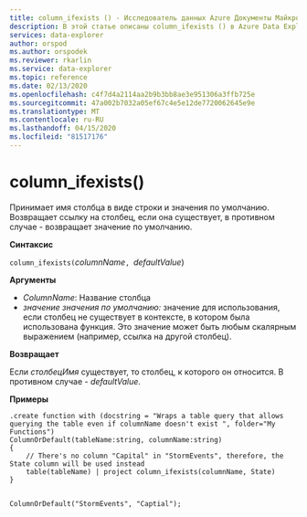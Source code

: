 ```yaml
---
title: column_ifexists () - Исследователь данных Azure Документы Майкрософт
description: В этой статье описаны column_ifexists () в Azure Data Explorer.
services: data-explorer
author: orspod
ms.author: orspodek
ms.reviewer: rkarlin
ms.service: data-explorer
ms.topic: reference
ms.date: 02/13/2020
ms.openlocfilehash: c4f7d4a2114aa2b9b3bb8ae3e951306a3ffb725e
ms.sourcegitcommit: 47a002b7032a05ef67c4e5e12de7720062645e9e
ms.translationtype: MT
ms.contentlocale: ru-RU
ms.lasthandoff: 04/15/2020
ms.locfileid: "81517176"
---
```

# <a name="column_ifexists"></a>column_ifexists()

Принимает имя столбца в виде строки и значения по умолчанию. Возвращает ссылку на столбец, если она существует, в противном случае - возвращает значение по умолчанию.

**Синтаксис**

`column_ifexists(`*columnName*`, `*defaultValue*)

**Аргументы**

* *ColumnName*: Название столбца
* *значение значения по умолчанию:* значение для использования, если столбец не существует в контексте, в котором была использована функция.
                  Это значение может быть любым скалярным выражением (например, ссылка на другой столбец).

**Возвращает**

Если *столбецИмя* существует, то столбец, к которого он относится. В противном случае - *defaultValue*.

**Примеры**

```kusto
.create function with (docstring = "Wraps a table query that allows querying the table even if columnName doesn't exist ", folder="My Functions")
ColumnOrDefault(tableName:string, columnName:string)
{
    // There's no column "Capital" in "StormEvents", therefore, the State column will be used instead
    table(tableName) | project column_ifexists(columnName, State)
}


ColumnOrDefault("StormEvents", "Captial");
```